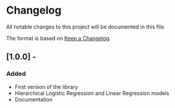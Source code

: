 # Changelog
All notable changes to this project will be documented in this file.

The format is based on [Keep a Changelog](http://keepachangelog.com/en/1.0.0/).

## [1.0.0] - 
### Added
- First version of the library 
- Hierarchical Logistic Regression and Linear Regression models
- Documentation
